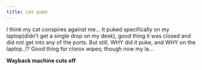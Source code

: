 ```yaml
---
title: cat puke
---
```


I think my cat conspires against me... It puked specifically on my laptop(didn't get a single drop on my desk), good thing it was closed and did not get into any of the ports.
But still, WHY did it puke, and WHY on the laptop..!?
Good thing for clorox wipes; though now my la...

**Wayback machine cuts off**